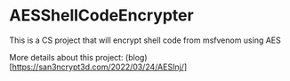# AESShellCodeEncrypter
This is a CS project that will encrypt shell code from msfvenom using AES 


More details about this project: (blog)[https://san3ncrypt3d.com/2022/03/24/AESInj/]

